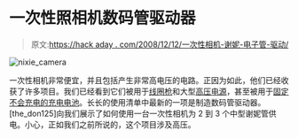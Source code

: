 # 一次性照相机数码管驱动器

> 原文:[https://hack aday . com/2008/12/12/一次性相机-谢妮-电子管-驱动/](https://hackaday.com/2008/12/12/disposable-camera-nixie-tube-driver/)

![nixie_camera](../Images/2124bb8e2c6ae0fa9c0d0fad2e526328.png "nixie_camera")

一次性相机非常便宜，并且包括产生非常高电压的电路。正因为如此，他们已经收获了许多项目。我们已经看到它们被用于[线圈枪](http://hackaday.com/2007/03/21/make-a-small-coilgun-aka-coilosapien-update/)和大型[高压电源](http://hackaday.com/2008/11/10/easy-high-voltage-power-supply/)，甚至被用于[固定不会充电的充电电池](http://hackaday.com/2008/11/27/zap-new-life-into-ni-cads/)。长长的使用清单中最新的一项是制造数码管驱动器。[the_don125]向我们展示了如何使用一台一次性相机为 2 到 3 个中型谢妮管供电。小心，正如我们之前所说的，这个项目涉及高压。